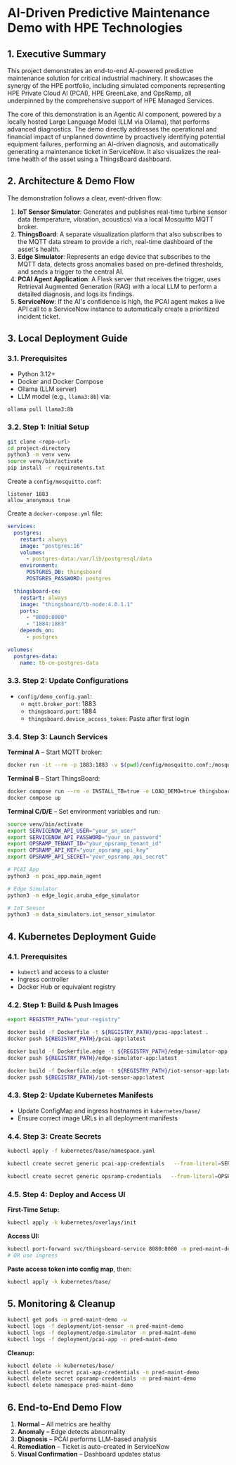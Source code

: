 
# AI-Driven Predictive Maintenance Demo with HPE Technologies

## 1. Executive Summary

This project demonstrates an end-to-end AI-powered predictive maintenance solution for critical industrial machinery. It showcases the synergy of the HPE portfolio, including simulated components representing HPE Private Cloud AI (PCAI), HPE GreenLake, and OpsRamp, all underpinned by the comprehensive support of HPE Managed Services.

The core of this demonstration is an Agentic AI component, powered by a locally hosted Large Language Model (LLM via Ollama), that performs advanced diagnostics. The demo directly addresses the operational and financial impact of unplanned downtime by proactively identifying potential equipment failures, performing an AI-driven diagnosis, and automatically generating a maintenance ticket in ServiceNow. It also visualizes the real-time health of the asset using a ThingsBoard dashboard.

## 2. Architecture & Demo Flow

The demonstration follows a clear, event-driven flow:

1. **IoT Sensor Simulator**: Generates and publishes real-time turbine sensor data (temperature, vibration, acoustics) via a local Mosquitto MQTT broker.  
2. **ThingsBoard**: A separate visualization platform that also subscribes to the MQTT data stream to provide a rich, real-time dashboard of the asset's health.  
3. **Edge Simulator**: Represents an edge device that subscribes to the MQTT data, detects gross anomalies based on pre-defined thresholds, and sends a trigger to the central AI.  
4. **PCAI Agent Application**: A Flask server that receives the trigger, uses Retrieval Augmented Generation (RAG) with a local LLM to perform a detailed diagnosis, and logs its findings.  
5. **ServiceNow**: If the AI's confidence is high, the PCAI agent makes a live API call to a ServiceNow instance to automatically create a prioritized incident ticket.

## 3. Local Deployment Guide

### 3.1. Prerequisites

- Python 3.12+  
- Docker and Docker Compose  
- Ollama (LLM server)  
- LLM model (e.g., `llama3:8b`) via:

```bash
ollama pull llama3:8b
```

### 3.2. Step 1: Initial Setup

```bash
git clone <repo-url>
cd project-directory
python3 -m venv venv
source venv/bin/activate
pip install -r requirements.txt
```

Create a `config/mosquitto.conf`:

```
listener 1883
allow_anonymous true
```

Create a `docker-compose.yml` file:

```yaml
services:
  postgres:
    restart: always
    image: "postgres:16"
    volumes:
      - postgres-data:/var/lib/postgresql/data
    environment:
      POSTGRES_DB: thingsboard
      POSTGRES_PASSWORD: postgres

  thingsboard-ce:
    restart: always
    image: "thingsboard/tb-node:4.0.1.1"
    ports:
      - "8080:8080"
      - "1884:1883"
    depends_on:
      - postgres

volumes:
  postgres-data:
    name: tb-ce-postgres-data
```

### 3.3. Step 2: Update Configurations

- `config/demo_config.yaml`:
  - `mqtt.broker_port`: 1883
  - `thingsboard.port`: 1884
  - `thingsboard.device_access_token`: Paste after first login

### 3.4. Step 3: Launch Services

**Terminal A** – Start MQTT broker:

```bash
docker run -it --rm -p 1883:1883 -v $(pwd)/config/mosquitto.conf:/mosquitto/config/mosquitto.conf eclipse-mosquitto
```

**Terminal B** – Start ThingsBoard:

```bash
docker compose run --rm -e INSTALL_TB=true -e LOAD_DEMO=true thingsboard-ce
docker compose up
```

**Terminal C/D/E** – Set environment variables and run:

```bash
source venv/bin/activate
export SERVICENOW_API_USER="your_sn_user"
export SERVICENOW_API_PASSWORD="your_sn_password"
export OPSRAMP_TENANT_ID="your_opsramp_tenant_id"
export OPSRAMP_API_KEY="your_opsramp_api_key"
export OPSRAMP_API_SECRET="your_opsramp_api_secret"

# PCAI App
python3 -m pcai_app.main_agent

# Edge Simulator
python3 -m edge_logic.aruba_edge_simulator

# IoT Sensor
python3 -m data_simulators.iot_sensor_simulator
```

## 4. Kubernetes Deployment Guide

### 4.1. Prerequisites

- `kubectl` and access to a cluster  
- Ingress controller  
- Docker Hub or equivalent registry  

### 4.2. Step 1: Build & Push Images

```bash
export REGISTRY_PATH="your-registry"

docker build -f Dockerfile -t ${REGISTRY_PATH}/pcai-app:latest .
docker push ${REGISTRY_PATH}/pcai-app:latest

docker build -f Dockerfile.edge -t ${REGISTRY_PATH}/edge-simulator-app:latest .
docker push ${REGISTRY_PATH}/edge-simulator-app:latest

docker build -f Dockerfile.edge -t ${REGISTRY_PATH}/iot-sensor-app:latest .
docker push ${REGISTRY_PATH}/iot-sensor-app:latest
```

### 4.3. Step 2: Update Kubernetes Manifests

- Update ConfigMap and ingress hostnames in `kubernetes/base/`
- Ensure correct image URLs in all deployment manifests

### 4.4. Step 3: Create Secrets

```bash
kubectl apply -f kubernetes/base/namespace.yaml

kubectl create secret generic pcai-app-credentials   --from-literal=SERVICENOW_API_USER='your_sn_user'   --from-literal=SERVICENOW_API_PASSWORD='your_sn_password'   -n pred-maint-demo

kubectl create secret generic opsramp-credentials   --from-literal=OPSRAMP_TENANT_ID='your_opsramp_tenant_id'   --from-literal=OPSRAMP_API_KEY='your_opsramp_api_key'   --from-literal=OPSRAMP_API_SECRET='your_opsramp_api_secret'   -n pred-maint-demo
```

### 4.5. Step 4: Deploy and Access UI

**First-Time Setup:**

```bash
kubectl apply -k kubernetes/overlays/init
```

**Access UI:**

```bash
kubectl port-forward svc/thingsboard-service 8080:8080 -n pred-maint-demo
# OR use ingress
```

**Paste access token into config map**, then:

```bash
kubectl apply -k kubernetes/base/
```

## 5. Monitoring & Cleanup

```bash
kubectl get pods -n pred-maint-demo -w
kubectl logs -f deployment/iot-sensor -n pred-maint-demo
kubectl logs -f deployment/edge-simulator -n pred-maint-demo
kubectl logs -f deployment/pcai-app -n pred-maint-demo
```

**Cleanup:**

```bash
kubectl delete -k kubernetes/base/
kubectl delete secret pcai-app-credentials -n pred-maint-demo
kubectl delete secret opsramp-credentials -n pred-maint-demo
kubectl delete namespace pred-maint-demo
```

## 6. End-to-End Demo Flow

1. **Normal** – All metrics are healthy
2. **Anomaly** – Edge detects abnormality
3. **Diagnosis** – PCAI performs LLM-based analysis
4. **Remediation** – Ticket is auto-created in ServiceNow
5. **Visual Confirmation** – Dashboard updates status

